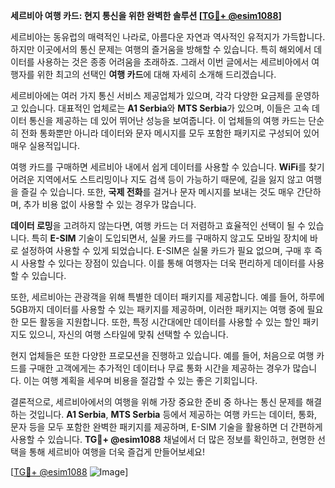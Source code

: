 **세르비아 여행 카드: 현지 통신을 위한 완벽한 솔루션 [[TG💪+ @esim1088](https://t.me/s/esim1088)]**

세르비아는 동유럽의 매력적인 나라로, 아름다운 자연과 역사적인 유적지가 가득합니다. 하지만 이곳에서의 통신 문제는 여행의 즐거움을 방해할 수 있습니다. 특히 해외에서 데이터를 사용하는 것은 종종 어려움을 초래하죠. 그래서 이번 글에서는 세르비아에서 여행자를 위한 최고의 선택인 **여행 카드**에 대해 자세히 소개해 드리겠습니다.

세르비아에는 여러 가지 통신 서비스 제공업체가 있으며, 각각 다양한 요금제를 운영하고 있습니다. 대표적인 업체로는 **A1 Serbia**와 **MTS Serbia**가 있으며, 이들은 고속 데이터 통신을 제공하는 데 있어 뛰어난 성능을 보여줍니다. 이 업체들의 여행 카드는 단순히 전화 통화뿐만 아니라 데이터와 문자 메시지를 모두 포함한 패키지로 구성되어 있어 매우 실용적입니다.

여행 카드를 구매하면 세르비아 내에서 쉽게 데이터를 사용할 수 있습니다. **WiFi**를 찾기 어려운 지역에서도 스트리밍이나 지도 검색 등이 가능하기 때문에, 길을 잃지 않고 여행을 즐길 수 있습니다. 또한, **국제 전화**를 걸거나 문자 메시지를 보내는 것도 매우 간단하며, 추가 비용 없이 사용할 수 있는 경우가 많습니다.

**데이터 로밍**을 고려하지 않는다면, 여행 카드는 더 저렴하고 효율적인 선택이 될 수 있습니다. 특히 **E-SIM** 기술이 도입되면서, 실물 카드를 구매하지 않고도 모바일 장치에 바로 설정하여 사용할 수 있게 되었습니다. E-SIM은 실물 카드가 필요 없으며, 구매 후 즉시 사용할 수 있다는 장점이 있습니다. 이를 통해 여행자는 더욱 편리하게 데이터를 사용할 수 있습니다.

또한, 세르비아는 관광객을 위해 특별한 데이터 패키지를 제공합니다. 예를 들어, 하루에 5GB까지 데이터를 사용할 수 있는 패키지를 제공하며, 이러한 패키지는 여행 중에 필요한 모든 활동을 지원합니다. 또한, 특정 시간대에만 데이터를 사용할 수 있는 할인 패키지도 있으니, 자신의 여행 스타일에 맞춰 선택할 수 있습니다.

현지 업체들은 또한 다양한 프로모션을 진행하고 있습니다. 예를 들어, 처음으로 여행 카드를 구매한 고객에게는 추가적인 데이터나 무료 통화 시간을 제공하는 경우가 많습니다. 이는 여행 계획을 세우며 비용을 절감할 수 있는 좋은 기회입니다.

결론적으로, 세르비아에서의 여행을 위해 가장 중요한 준비 중 하나는 통신 문제를 해결하는 것입니다. **A1 Serbia**, **MTS Serbia** 등에서 제공하는 여행 카드는 데이터, 통화, 문자 등을 모두 포함한 완벽한 패키지를 제공하며, E-SIM 기술을 활용하면 더 간편하게 사용할 수 있습니다. **TG💪+ @esim1088** 채널에서 더 많은 정보를 확인하고, 현명한 선택을 통해 세르비아 여행을 더욱 즐겁게 만들어보세요!

[[TG💪+ @esim1088](https://t.me/s/esim1088) ![Image](https://i.postimg.cc/Y0z9fWf4/image.png)]